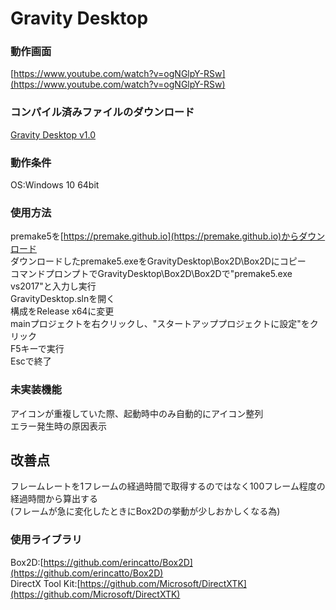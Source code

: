 # Gravity Desktop  

### 動作画面  
[https://www.youtube.com/watch?v=ogNGlpY-RSw](https://www.youtube.com/watch?v=ogNGlpY-RSw)  

### コンパイル済みファイルのダウンロード  
[Gravity Desktop v1.0](https://github.com/wakewakame/GravityDesktop/releases)  

### 動作条件
OS:Windows 10 64bit  

### 使用方法
premake5を[https://premake.github.io](https://premake.github.io)からダウンロード  
ダウンロードしたpremake5.exeをGravityDesktop\Box2D\Box2Dにコピー  
コマンドプロンプトでGravityDesktop\Box2D\Box2Dで"premake5.exe vs2017"と入力し実行  
GravityDesktop.slnを開く  
構成をRelease x64に変更  
mainプロジェクトを右クリックし、"スタートアッププロジェクトに設定"をクリック  
F5キーで実行  
Escで終了  

### 未実装機能  
アイコンが重複していた際、起動時中のみ自動的にアイコン整列  
エラー発生時の原因表示  

## 改善点  
フレームレートを1フレームの経過時間で取得するのではなく100フレーム程度の経過時間から算出する  
(フレームが急に変化したときにBox2Dの挙動が少しおかしくなる為)  

### 使用ライブラリ  
Box2D:[https://github.com/erincatto/Box2D](https://github.com/erincatto/Box2D)  
DirectX Tool Kit:[https://github.com/Microsoft/DirectXTK](https://github.com/Microsoft/DirectXTK)  